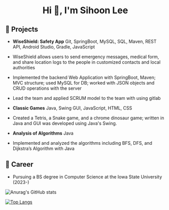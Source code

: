<h1 align="center">Hi 👋, I'm Sihoon Lee</h1>

## 🌱 Projects
- **WiseShield: Safety App**
Git, SpringBoot, MySQL, SQL, Maven, REST API, Android Studio, Gradle, JavaScript
 - WiseShield allows users to send emergency messages, medical form, and share location logs to the
people in customized contacts and local authorities
 - Implemented the backend Web Application with SpringBoot, Maven; MVC structure; used MySQL for
DB; worked with JSON objects and CRUD operations with the server
 - Lead the team and applied SCRUM model to the team with using gitlab

- **Classic Games**
Java, Swing GUI, JavaScript, HTML, CSS
 - Created a Tetris, a Snake game, and a chrome dinosaur game; written in Java and GUI was developed
using Java's Swing.

- **Analysis of Algorithms**
Java
 - Implemented and analyzed the algorithms including BFS, DFS, and Dijkstra’s Algorithm with Java

## 🔭 Career
- Pursuing a BS degree in Computer Science at the Iowa State University (2023-)

![Anurag's GitHub stats](https://github-readme-stats.vercel.app/api?username=stevesihoon&show_icons=true&theme=radical)


[![Top Langs](https://github-readme-stats.vercel.app/api/top-langs/?username=stevesihoon&layout=compact)](https://github.com/stevesh/github-readme-stats)


<!--
**changh95/changh95** is a ✨ _special_ ✨ repository because its `README.md` (this file) appears on your GitHub profile.

Here are some ideas to get you started:

- 🔭 I’m currently working on ...
- 🌱 I’m currently learning ...
- 👯 I’m looking to collaborate on ...
- 🤔 I’m looking for help with ...
- 💬 Ask me about ...
- 📫 How to reach me: ...
- 😄 Pronouns: ...
- ⚡ Fun fact: ...
-->
